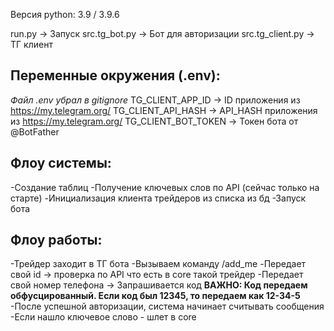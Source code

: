 Версия python: 3.9 / 3.9.6

run.py -> Запуск
src.tg_bot.py -> Бот для авторизации
src.tg_client.py -> ТГ клиент

## Переменные окружения (.env):
*Файл .env убрал в gitignore*
TG_CLIENT_APP_ID -> ID приложения из https://my.telegram.org/
TG_CLIENT_API_HASH -> API_HASH приложения из https://my.telegram.org/
TG_CLIENT_BOT_TOKEN -> Токен бота от @BotFather

## Флоу системы:
-Создание таблиц
-Получение ключевых слов по API (сейчас только на старте)
-Инициализация клиента трейдеров из списка из бд
-Запуск бота

## Флоу работы:
-Трейдер заходит в ТГ бота
-Вызываем команду /add_me
-Передает свой id -> проверка по API что есть в core такой трейдер
-Передает свой номер телефона -> Запрашивается код
**ВАЖНО: Код передаем обфусцированный. Если код был 12345, то передаем как 12-34-5**
-После успешной авторизации, система начинает считывать сообщения
-Если нашло ключевое слово - шлет в core
